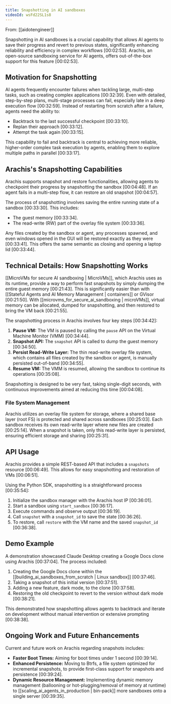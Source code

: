 ```yaml
---
title: Snapshotting in AI sandboxes
videoId: wsFd22SL1s8
---
```


From: [[aidotengineer]] <br/> 

Snapshotting in AI sandboxes is a crucial capability that allows AI agents to save their progress and revert to previous states, significantly enhancing reliability and efficiency in complex workflows <a class="yt-timestamp" data-t="00:02:53">[00:02:53]</a>. Arachis, an open-source sandboxing service for AI agents, offers out-of-the-box support for this feature <a class="yt-timestamp" data-t="00:02:53">[00:02:53]</a>.

## Motivation for Snapshotting
AI agents frequently encounter failures when tackling large, multi-step tasks, such as creating complex applications <a class="yt-timestamp" data-t="00:32:39">[00:32:39]</a>. Even with detailed, step-by-step plans, multi-stage processes can fail, especially late in a deep execution flow <a class="yt-timestamp" data-t="00:32:59">[00:32:59]</a>.
Instead of restarting from scratch after a failure, agents need the ability to:
*   Backtrack to the last successful checkpoint <a class="yt-timestamp" data-t="00:33:10">[00:33:10]</a>.
*   Replan their approach <a class="yt-timestamp" data-t="00:33:12">[00:33:12]</a>.
*   Attempt the task again <a class="yt-timestamp" data-t="00:33:15">[00:33:15]</a>.

This capability to fail and backtrack is central to achieving more reliable, higher-order complex task execution by agents, enabling them to explore multiple paths in parallel <a class="yt-timestamp" data-t="00:33:17">[00:33:17]</a>.

## Arachis's Snapshotting Capabilities
Arachis supports snapshot and restore functionalities, allowing agents to checkpoint their progress by snapshotting the sandbox <a class="yt-timestamp" data-t="00:04:48">[00:04:48]</a>. If an agent fails in a multi-step flow, it can restore an old snapshot <a class="yt-timestamp" data-t="00:04:57">[00:04:57]</a>.

The process of snapshotting involves saving the entire running state of a sandbox <a class="yt-timestamp" data-t="00:33:30">[00:33:30]</a>. This includes:
*   The guest memory <a class="yt-timestamp" data-t="00:33:34">[00:33:34]</a>.
*   The read-write (RW) part of the overlay file system <a class="yt-timestamp" data-t="00:33:36">[00:33:36]</a>.

Any files created by the sandbox or agent, any processes spawned, and even windows opened in the GUI will be restored exactly as they were <a class="yt-timestamp" data-t="00:33:41">[00:33:41]</a>. This offers the same semantic as closing and opening a laptop lid <a class="yt-timestamp" data-t="00:33:44">[00:33:44]</a>.

## Technical Details: How Snapshotting Works
[[MicroVMs for secure AI sandboxing | MicroVMs]], which Arachis uses as its runtime, provide a way to perform fast snapshots by simply dumping the entire guest memory <a class="yt-timestamp" data-t="00:21:43">[00:21:43]</a>. This is significantly easier than with [[Stateful Agents and AI Memory Management | containers]] or GVisor <a class="yt-timestamp" data-t="00:21:50">[00:21:50]</a>. With [[microvms_for_secure_ai_sandboxing | microVMs]], virtual memory can be allocated, dumped for snapshotting, and then restored to bring the VM back <a class="yt-timestamp" data-t="00:21:55">[00:21:55]</a>.

The snapshotting process in Arachis involves four key steps <a class="yt-timestamp" data-t="00:34:42">[00:34:42]</a>:
1.  **Pause VM:** The VM is paused by calling the `pause` API on the Virtual Machine Monitor (VMM) <a class="yt-timestamp" data-t="00:34:44">[00:34:44]</a>.
2.  **Snapshot API:** The `snapshot` API is called to dump the guest memory <a class="yt-timestamp" data-t="00:34:50">[00:34:50]</a>.
3.  **Persist Read-Write Layer:** The thin read-write overlay file system, which contains all files created by the sandbox or agent, is manually persisted out-of-band <a class="yt-timestamp" data-t="00:34:55">[00:34:55]</a>.
4.  **Resume VM:** The VMM is resumed, allowing the sandbox to continue its operations <a class="yt-timestamp" data-t="00:35:08">[00:35:08]</a>.

Snapshotting is designed to be very fast, taking single-digit seconds, with continuous improvements aimed at reducing this time <a class="yt-timestamp" data-t="00:04:08">[00:04:08]</a>.

### File System Management
Arachis utilizes an overlay file system for storage, where a shared base layer (root FS) is protected and shared across sandboxes <a class="yt-timestamp" data-t="00:25:03">[00:25:03]</a>. Each sandbox receives its own read-write layer where new files are created <a class="yt-timestamp" data-t="00:25:14">[00:25:14]</a>. When a snapshot is taken, only this read-write layer is persisted, ensuring efficient storage and sharing <a class="yt-timestamp" data-t="00:25:31">[00:25:31]</a>.

## API Usage
Arachis provides a simple REST-based API that includes a `snapshots` resource <a class="yt-timestamp" data-t="00:06:49">[00:06:49]</a>. This allows for easy snapshotting and restoration of VMs <a class="yt-timestamp" data-t="00:06:51">[00:06:51]</a>.

Using the Python SDK, snapshotting is a straightforward process <a class="yt-timestamp" data-t="00:35:54">[00:35:54]</a>:
1.  Initialize the sandbox manager with the Arachis host IP <a class="yt-timestamp" data-t="00:36:01">[00:36:01]</a>.
2.  Start a sandbox using `start_sandbox` <a class="yt-timestamp" data-t="00:36:17">[00:36:17]</a>.
3.  Execute commands and observe output <a class="yt-timestamp" data-t="00:36:19">[00:36:19]</a>.
4.  Call `snapshot` with a `snapshot_id` to save the state <a class="yt-timestamp" data-t="00:36:26">[00:36:26]</a>.
5.  To restore, call `restore` with the VM name and the saved `snapshot_id` <a class="yt-timestamp" data-t="00:36:38">[00:36:38]</a>.

## Demo Example
A demonstration showcased Claude Desktop creating a Google Docs clone using Arachis <a class="yt-timestamp" data-t="00:37:04">[00:37:04]</a>. The process included:
1.  Creating the Google Docs clone within the [[building_ai_sandboxes_from_scratch | Linux sandbox]] <a class="yt-timestamp" data-t="00:37:46">[00:37:46]</a>.
2.  Taking a snapshot of this initial version <a class="yt-timestamp" data-t="00:37:51">[00:37:51]</a>.
3.  Adding a new feature, dark mode, to the clone <a class="yt-timestamp" data-t="00:37:58">[00:37:58]</a>.
4.  Restoring the old checkpoint to revert to the version without dark mode <a class="yt-timestamp" data-t="00:38:21">[00:38:21]</a>.

This demonstrated how snapshotting allows agents to backtrack and iterate on development without manual intervention or extensive prompting <a class="yt-timestamp" data-t="00:38:38">[00:38:38]</a>.

## Ongoing Work and Future Enhancements
Current and future work on Arachis regarding snapshots includes:
*   **Faster Boot Times:** Aiming for boot times under 1 second <a class="yt-timestamp" data-t="00:39:14">[00:39:14]</a>.
*   **Enhanced Persistence:** Moving to Btrfs, a file system optimized for incremental snapshots, to provide first-class support for snapshots and persistence <a class="yt-timestamp" data-t="00:39:24">[00:39:24]</a>.
*   **Dynamic Resource Management:** Implementing dynamic memory management (ballooning or hot-plugging/removal of memory at runtime) to [[scaling_ai_agents_in_production | bin-pack]] more sandboxes onto a single server <a class="yt-timestamp" data-t="00:39:35">[00:39:35]</a>.